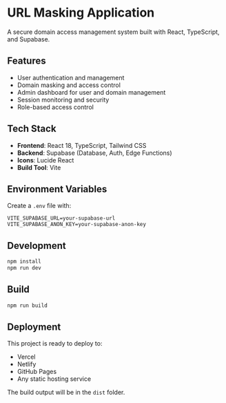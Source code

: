 # URL Masking Application

A secure domain access management system built with React, TypeScript, and Supabase.

## Features

- User authentication and management
- Domain masking and access control
- Admin dashboard for user and domain management
- Session monitoring and security
- Role-based access control

## Tech Stack

- **Frontend**: React 18, TypeScript, Tailwind CSS
- **Backend**: Supabase (Database, Auth, Edge Functions)
- **Icons**: Lucide React
- **Build Tool**: Vite

## Environment Variables

Create a `.env` file with:

```
VITE_SUPABASE_URL=your-supabase-url
VITE_SUPABASE_ANON_KEY=your-supabase-anon-key
```

## Development

```bash
npm install
npm run dev
```

## Build

```bash
npm run build
```

## Deployment

This project is ready to deploy to:
- Vercel
- Netlify
- GitHub Pages
- Any static hosting service

The build output will be in the `dist` folder.